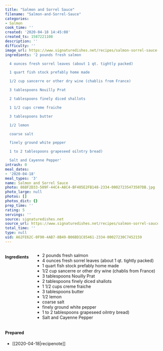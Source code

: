 ```yaml
---
title: "Salmon and Sorrel Sauce"
filename: "Salmon-and-Sorrel-Sauce"
categories:
- Salmon
cook_time: ''
created: '2020-04-18 14:45:08'
created_ts: 1587221108
description: ''
difficulty: ''
image_url: https://www.signaturedishes.net/recipes/salmon-sorrel-sauce-2.jpg
ingredients: '2 pounds fresh salmon

  4 ounces fresh sorrel leaves (about 1 qt. tightly packed)

  1 quart fish stock prefably home made

  1/2 cup sancerre or other dry wine (chablis from France)

  3 tablespoons Nouilly Prat

  2 tablespoons finely diced shallots

  1 1/2 cups creme fraiche

  3 tablespoons butter

  1/2 lemon

  coarse salt

  finely ground white pepper

  1 to 2 tablespoons grapeseed oilntry bread)

  Salt and Cayenne Pepper'
intrash: 0
meal_dates:
- '2020-04-18'
meal_types: '3'
name: Salmon and Sorrel Sauce
photo: 86BF2D33-509F-44C4-A8C4-BF405E2FB148-2334-00027235473507DB.jpg
photo_large: null
photos: []
photos_dict: {}
prep_time: ''
rating: 5
servings: ''
source: signaturedishes.net
source_url: https://www.signaturedishes.net/recipes/salmon-sorrel-sauce.html
total_time: ''
type: null
uid: A62FE62C-0F90-4AB7-8B49-B06BD1C85461-2334-00027230C7452159
---
```

<div class="large-8 medium-7 columns" id="writeup">	</div><!-- #writeup -->
</div><!-- #row-one -->
<div class="row" id="row-two">	<div class="medium-4 small-5 columns"><h4 id="ingredients">Ingredients</h4><div class="box box-ingredients content"><ul>
<li>2 pounds fresh salmon</li>
<li>4 ounces fresh sorrel leaves (about 1 qt. tightly packed)</li>
<li>1 quart fish stock prefably home made</li>
<li>1/2 cup sancerre or other dry wine (chablis from France)</li>
<li>3 tablespoons Nouilly Prat</li>
<li>2 tablespoons finely diced shallots</li>
<li>1 1/2 cups creme fraiche</li>
<li>3 tablespoons butter</li>
<li>1/2 lemon</li>
<li>coarse salt</li>
<li>finely ground white pepper</li>
<li>1 to 2 tablespoons grapeseed oilntry bread)</li>
<li>Salt and Cayenne Pepper</li>
</ul>
</div>	</div>	<div class="medium-6 small-7 columns">	</div>	<div class="medium-2 columns" id="photo-sidebar">		<div class="" id="meals"><h4>Prepared</h4><ul>
<li>[[2020-04-18|recipenote]]</li>
</ul>
		</div>